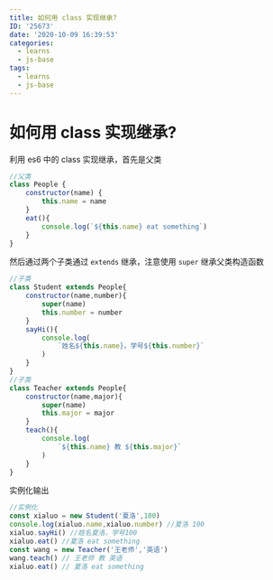 ```yaml
---
title: 如何用 class 实现继承?
ID: '25673'
date: '2020-10-09 16:39:53'
categories:
  - learns
  - js-base
tags:
  - learns
  - js-base
---
```


# 如何用 class 实现继承?

利用 es6 中的 class 实现继承，首先是父类

``` js 
//父类
class People {
    constructor(name) {
        this.name = name
    }
    eat(){
        console.log(`${this.name} eat something`)
    }
}
```

然后通过两个子类通过 `extends` 继承，注意使用 `super` 继承父类构造函数

``` js 
//子类
class Student extends People{
    constructor(name,number){
        super(name)
        this.number = number
    }
    sayHi(){
        console.log(
            `姓名${this.name}，学号${this.number}`
        )
    }
}
//子类
class Teacher extends People{
    constructor(name,major){
        super(name)
        this.major = major
    }
    teach(){
        console.log(
            `${this.name} 教 ${this.major}`
        )
    }
}
```

实例化输出

``` js 
//实例化
const xialuo = new Student('夏洛',100)
console.log(xialuo.name,xialuo.number) //夏洛 100
xialuo.sayHi() //姓名夏洛，学号100
xialuo.eat() //夏洛 eat something
const wang = new Teacher('王老师','英语')
wang.teach() // 王老师 教 英语
xialuo.eat() // 夏洛 eat something
```
 
 
 
 
